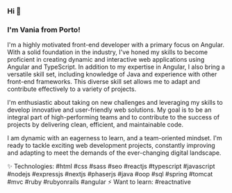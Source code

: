 ### Hi 👋

### I'm Vania from Porto!

I'm a highly motivated front-end developer with a primary focus on Angular. With a solid foundation in the industry, I've honed my skills to become proficient in creating dynamic and interactive web applications using Angular and TypeScript. In addition to my expertise in Angular, I also bring a versatile skill set, including knowledge of Java and experience with other front-end frameworks. This diverse skill set allows me to adapt and contribute effectively to a variety of projects.

I'm enthusiastic about taking on new challenges and leveraging my skills to develop innovative and user-friendly web solutions. My goal is to be an integral part of high-performing teams and to contribute to the success of projects by delivering clean, efficient, and maintainable code.

I am dynamic with an eagerness to learn, and a team-oriented mindset. I'm ready to tackle exciting web development projects, constantly improving and adapting to meet the demands of the ever-changing digital landscape.

✨ Technologies: #html #css #sass #seo #reactjs #typescript #javascript #nodejs #expressjs #nextjs #phaserjs #java #oop #sql #spring #tomcat #mvc #ruby #rubyonrails #angular 
⚡ Want to learn: #reactnative
